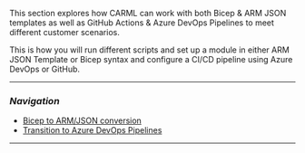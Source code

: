 This section explores how CARML can work with both Bicep & ARM JSON templates as well as GitHub Actions & Azure DevOps Pipelines to meet different customer scenarios.

This is how you will run different scripts and set up a module in either ARM JSON Template or Bicep syntax and configure a CI/CD pipeline using Azure DevOps or GitHub.

---

### _Navigation_
- [Bicep to ARM/JSON conversion](./Interoperability%20-%20Bicep%20to%20ARM%20conversion)
- [Transition to Azure DevOps Pipelines](./Interoperability%20-%20Transition%20to%20Azure%20DevOps%20Pipelines)

---
